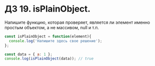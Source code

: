 # ДЗ 19. isPlainObject. 

Напишите функцию, которая проверяет, является ли элемент именно простым объектом, а не массивом, null и т.п.

```js
const isPlainObject = function(element){
  console.log('Напишите здесь свое решение');
};

const data = { a: 1 };
console.log(isPlainObject(data)); // true
```

